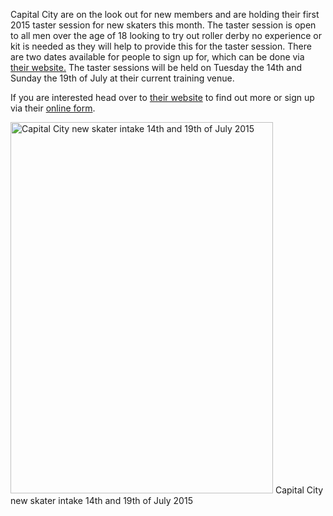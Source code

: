 <html><body><p>Capital City are on the look out for new members and are holding their first 2015 taster session for new skaters this month. The taster session is open to all men over the age of 18 looking to try out roller derby no experience or kit is needed as they will help to provide this for the taster session. There are two dates available for people to sign up for, which can be done via <a href="http://www.capitalcityrollerderby.co.uk/">their website.</a> The taster sessions will be held on Tuesday the 14th and Sunday the 19th of July at their current training venue.

If you are interested head over to <a href="http://www.capitalcityrollerderby.co.uk/">their website</a> to find out more or sign up via their <a href="https://docs.google.com/forms/d/1kKJfK-CbIL5lB5uI09XrWCgk2IY3beMATIew9cwxHWY/viewform?fbzx=3453879700298045451">online form</a>.

<a href="/2015/07/ccrdfm-july2015.jpg"><img class="wp-image-4766" src="https://www.scottishrollerderbyblog.com/2015/07/ccrdfm-july2015.jpg?w=212" alt="Capital City new skater intake 14th and 19th of July 2015" width="420" height="594"></a> Capital City new skater intake 14th and 19th of July 2015</p></body></html>
